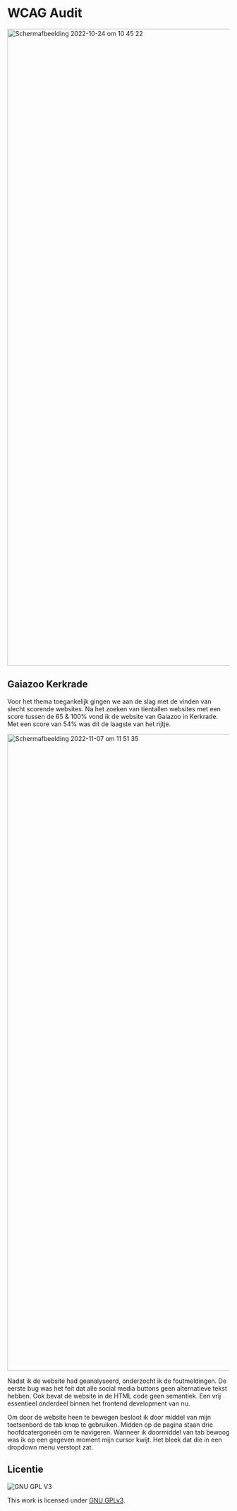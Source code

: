# WCAG Audit 

<img width="1440" alt="Schermafbeelding 2022-10-24 om 10 45 22" src="https://user-images.githubusercontent.com/89298385/200291802-9b105122-0603-4fbb-9b54-555e7f2964c8.png">

## Gaiazoo Kerkrade

Voor het thema toegankelijk gingen we aan de slag met de vinden van slecht scorende websites. Na het zoeken van tientallen websites met een score tussen de 65 & 100% vond ik de website van Gaiazoo in Kerkrade. Met een score van 54% was dit de laagste van het rijtje. 

<img width="1440" alt="Schermafbeelding 2022-11-07 om 11 51 35" src="https://user-images.githubusercontent.com/89298385/200292684-4da78c8f-599b-4e95-a5f4-c2f227e14d5f.png">


Nadat ik de website had geanalyseerd, onderzocht ik de foutmeldingen.
De eerste bug was het feit dat alle social media buttons geen alternatieve tekst hebben. Ook bevat de website in de HTML code geen semantiek. Een vrij essentieel onderdeel binnen het frontend development van nu. 

Om door de website heen te bewegen besloot ik door middel van mijn toetsenbord de tab knop te gebruiken. Midden op de pagina staan drie hoofdcatergorieën om te navigeren. Wanneer ik doormiddel van tab bewoog was ik op een gegeven moment mijn cursor kwijt. Het bleek dat die in een dropdown menu verstopt zat. 


## Licentie

![GNU GPL V3](https://www.gnu.org/graphics/gplv3-127x51.png)

This work is licensed under [GNU GPLv3](./LICENSE).
